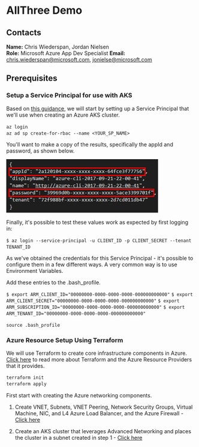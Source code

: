 # AllThree Demo

## Contacts
**Name:** Chris Wiederspan, Jordan Nielsen  
**Role:** Microsoft Azure App Dev Specialist 
**Email:** chris.wiederspan@microsoft.com, jonielse@microsoft.com

## Prerequisites

### Setup a Service Principal for use with AKS

Based on [this guidance](https://docs.microsoft.com/en-us/azure/container-service/kubernetes/container-service-kubernetes-service-principal), we will start by setting up a Service Principal that we'll use when creating an Azure AKS cluster.

`az login`  
`az ad sp create-for-rbac --name <YOUR_SP_NAME>`

You'll want to make a copy of the results, specifically the appId and password, as shown below.

![Credential screenshot](/assets/service-principal.png)

Finally, it's possible to test these values work as expected by first logging in:

`$ az login --service-principal -u CLIENT_ID -p CLIENT_SECRET --tenant TENANT_ID`

As we've obtained the credentials for this Service Principal - it's possible to configure them in a few different ways. A very common way is to use Environment Variables. 

Add these entries to the .bash_profile. 

`$ export ARM_CLIENT_ID="00000000-0000-0000-0000-000000000000"`
`$ export ARM_CLIENT_SECRET="00000000-0000-0000-0000-000000000000"`
`$ export ARM_SUBSCRIPTION_ID="00000000-0000-0000-0000-000000000000"`
`$ export ARM_TENANT_ID="00000000-0000-0000-0000-000000000000"`

`source .bash_profile`

### Azure Resource Setup Using Terraform

We will use Terraform to create core infrastructure components in Azure. 
[Click here](https://www.terraform.io/docs/providers/azurerm/index.html) to read more about Terraform
and the Azure Resource Providers that it provides.

```bash
terraform init  
terraform apply  
```

First start with creating the Azure networking components.

1. Create VNET, Subnets, VNET Peering, Network Security Groups, Virtual Machine, NIC, and L4 Azure Load Balancer, and the Azure Firewall - [Click here](https://github.com/SouthwestAzure/allthree-infra-perm/tree/master/networking)

2. Create an AKS cluster that leverages Advanced Networking and places the cluster in a subnet created in step 1 - [Click here](https://github.com/SouthwestAzure/allthree-infra-perm/tree/master/aks-deploy)

